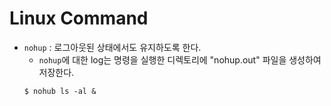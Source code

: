 # Linux Command
* ```nohup``` : 로그아웃된 상태에서도 유지하도록 한다.
    * ```nohup```에 대한 log는 명령을 실행한 디렉토리에 "nohup.out" 파일을 생성하여 저장한다.
    ```
    $ nohub ls -al &
    ```






